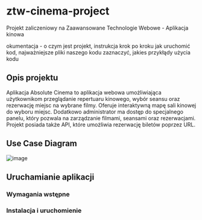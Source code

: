 # ztw-cinema-project
Projekt zaliczeniowy na Zaawansowane Technologie Webowe - Aplikacja kinowa

okumentacja - o czym jest projekt, instrukcja krok po kroku jak uruchomić kod, najważniejsze pliki naszego kodu zaznaczyć, jakies przykłądy użycia kodu


## Opis projektu
Aplikacja Absolute Cinema to aplikacja webowa umożliwiająca użytkownikom przeglądanie repertuaru kinowego, wybór seansu oraz rezerwację miejsc na wybrane filmy. Oferuje interaktywną mapę sali kinowej do wyboru miejsc. Dodatkowo administrator ma dostęp do specjalnego panelu, który pozwala na zarządzanie filmami, seansami oraz rezerwacjami. Projekt posiada także API, które umożliwia rezerwację biletów poprzez URL.

## Use Case Diagram

![image](https://github.com/user-attachments/assets/978b4ca9-ce66-4934-bfdc-65f00aebf5d2)



## Uruchamianie aplikacji

### Wymagania wstępne


### Instalacja i uruchomienie


